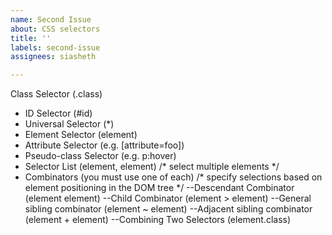 ```yaml
---
name: Second Issue
about: CSS selectors
title: ''
labels: second-issue
assignees: siasheth

---
```


Class Selector (.class)
- ID Selector (#id)
- Universal Selector (*)
- Element Selector (element) 
- Attribute Selector (e.g. [attribute=foo])      
- Pseudo-class Selector (e.g. p:hover)
- Selector List (element, element)                   /* select multiple elements */
- Combinators (you must use one of each)    /* specify selections based on element positioning in the DOM tree */
--Descendant Combinator (element element)
--Child Combinator (element > element)
--General sibling combinator (element ~ element)
--Adjacent sibling combinator (element + element)
--Combining Two Selectors (element.class)
